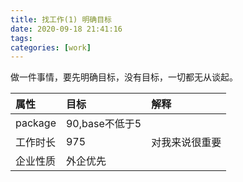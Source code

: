 ```yaml
---
title: 找工作(1) 明确目标
date: 2020-09-18 21:41:16
tags:
categories: [work]
---
```


做一件事情，要先明确目标，没有目标，一切都无从谈起。  

|属性|目标|解释|
|:----|:----|:----|
|package|90,base不低于5||
|工作时长|975|对我来说很重要|
|企业性质|外企优先||  

